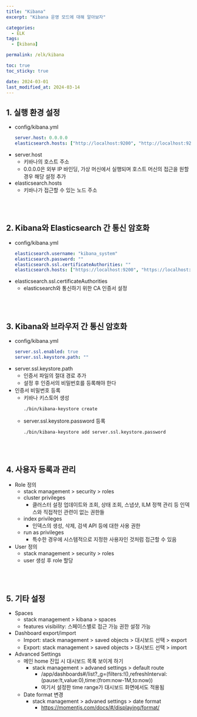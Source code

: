 ```yaml
---
title: "Kibana"
excerpt: "Kibana 운영 모드에 대해 알아보자"

categories:
  - ELK
tags:
  - [kibana]

permalink: /elk/kibana

toc: true
toc_sticky: true

date: 2024-03-01
last_modified_at: 2024-03-14
---
```


## 1. 실행 환경 설정
- config/kibana.yml
  ``` yaml
  server.host: 0.0.0.0
  elasticsearch.hosts: ["http://localhost:9200", "http://localhost:9210", "http://localhost:9220"]
  ```
- server.host
  - 키바나의 호스트 주소
  - 0.0.0.0은 외부 IP 바인딩, 가상 머신에서 실행되며 호스트 머신의 접근을 원할 경우 해당 설정 추가
- elasticsearch.hosts
  - 키바나가 접근할 수 있는 노드 주소

<br>
<br>

## 2. Kibana와 Elasticsearch 간 통신 암호화
- config/kibana.yml
  ``` yaml
  elasticsearch.username: "kibana_system"
  elasticsearch.password: ""
  elasticsearch.ssl.certificateAuthorities: ""
  elasticsearch.hosts: ["https://localhost:9200", "https://localhost:9210", "https://localhost:9220"]
  ```
- elasticsearch.ssl.certificateAuthorities
  - elasticsearch와 통신하기 위한 CA 인증서 설정
  

<br>
<br>

## 3. Kibana와 브라우저 간 통신 암호화
- config/kibana.yml
  ``` yaml
  server.ssl.enabled: true
  server.ssl.keystore.path: ""
  ```
- server.ssl.keystore.path
  - 인증서 파일의 절대 경로 추가
  - 설정 후 인증서의 비밀번호를 등록해야 한다
- 인증서 비밀번호 등록
  - 키바나 키스토어 생성
    ``` bash
    ./bin/kibana-keystore create
    ```
  - server.ssl.keystore.password 등록
    ``` bash
    ./bin/kibana-keystore add server.ssl.keystore.password
    ```
  
<br>
<br>

## 4. 사용자 등록과 관리
- Role 정의 
  - stack management > security > roles
  - cluster privileges
    - 클러스터 설정 업데이트와 조회, 상태 조회, 스냅샷, ILM 정책 관리 등 인덱스와 직접적인 관련이 없는 권한들
  - index privileges
    - 인덱스의 생성, 삭제, 검색 API 등에 대한 사용 권한
  - run as privileges
    - 특수한 경우에 시스템적으로 지정한 사용자인 것처럼 접근할 수 있음
- User 정의
  - stack management > security > roles
  - user 생성 후 role 할당

<br>
<br>

## 5. 기타 설정
- Spaces
  - stack management > kibana > spaces
  - features visibility: 스페이스별로 접근 가능 권한 설정 가능
- Dashboard export/import
  - Import: stack management > saved objects > 대시보드 선택 > export
  - Export: stack management > saved objects > 대시보드 선택 > import
- Advanced Settings
  - 메인 home 진입 시 대시보드 목록 보이게 하기
    - stack management > advaned settings > default route
      - /app/dashboards#/list?_g=(filters:!(),refreshInterval:(pause:!t,value:0),time:(from:now-1M,to:now))
      - 여기서 설정한 time range가 대시보드 화면에서도 적용됨
  - Date format 변경
    - stack management > advaned settings > date format
      - https://momentjs.com/docs/#/displaying/format/


